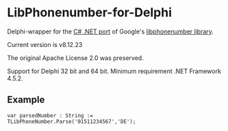 # LibPhonenumber-for-Delphi
Delphi-wrapper for the [C# .NET port](https://github.com/twcclegg/libphonenumber-csharp) of Google's [libphonenumber library](https://github.com/googlei18n/libphonenumber). 

Current version is v8.12.23

The original Apache License 2.0 was preserved.

Support for Delphi 32 bit and 64 bit. Minimum requirement .NET Framework 4.5.2.

## Example

```
var parsedNumber : String := TLibPhoneNumber.Parse('01511234567','DE');
```
